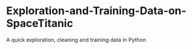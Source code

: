 # Exploration-and-Training-Data-on-SpaceTitanic
A quick exploration, cleaning and training data in Python
